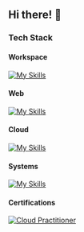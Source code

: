 ## Hi there! 👋

### Tech Stack
#### Workspace
[![My Skills](https://skillicons.dev/icons?i=arch,neovim,notion,bash,git&perline=6)](https://skillicons.dev)

#### Web
[![My Skills](https://skillicons.dev/icons?i=go,dotnet,ts,react,nextjs,python,django&perline=8)](https://skillicons.dev)

#### Cloud
[![My Skills](https://skillicons.dev/icons?i=aws,gcp,azure,docker,kubernetes,terraform&perline=8)](https://skillicons.dev)

#### Systems
[![My Skills](https://skillicons.dev/icons?i=rust,c&perline=8)](https://skillicons.dev)

#### Certifications
[![Cloud Practitioner](https://images.credly.com/size/110x110/images/00634f82-b07f-4bbd-a6bb-53de397fc3a6/image.png)](https://cp.certmetrics.com/amazon/en/public/verify/credential/5b73b63c900e4643881bf8e1d5621ae8)
<!--
**AleksaBajat/AleksaBajat** is a ✨ _special_ ✨ repository because its `README.md` (this file) appears on your GitHub profile.

Here are some ideas to get you started:

- 🔭 I’m currently working on ...
- 🌱 I’m currently learning ...
- 👯 I’m looking to collaborate on ...
- 🤔 I’m looking for help with ...
- 💬 Ask me about ...
- 📫 How to reach me: ...
- 😄 Pronouns: ...
- ⚡ Fun fact: ...
-->
